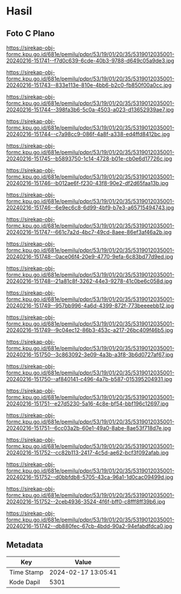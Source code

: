 # Hasil

## Foto C Plano

https://sirekap-obj-formc.kpu.go.id/681e/pemilu/pdpr/53/19/01/20/35/5319012035001-20240216-151741--f7d0c639-6cde-40b3-9788-d649c05a9de3.jpg

https://sirekap-obj-formc.kpu.go.id/681e/pemilu/pdpr/53/19/01/20/35/5319012035001-20240216-151743--833e113e-810e-4bb6-b2c0-fb850f00a0cc.jpg

https://sirekap-obj-formc.kpu.go.id/681e/pemilu/pdpr/53/19/01/20/35/5319012035001-20240216-151744--398fa3b6-5c0a-4503-a023-d13652939ae7.jpg

https://sirekap-obj-formc.kpu.go.id/681e/pemilu/pdpr/53/19/01/20/35/5319012035001-20240216-151744--c7a98cc9-086f-4a8f-a338-ed4ffd8412bc.jpg

https://sirekap-obj-formc.kpu.go.id/681e/pemilu/pdpr/53/19/01/20/35/5319012035001-20240216-151745--b5893750-1c14-4728-b01e-cb0e6d17726c.jpg

https://sirekap-obj-formc.kpu.go.id/681e/pemilu/pdpr/53/19/01/20/35/5319012035001-20240216-151746--b012ae6f-f230-43f8-90e2-df2d65faa13b.jpg

https://sirekap-obj-formc.kpu.go.id/681e/pemilu/pdpr/53/19/01/20/35/5319012035001-20240216-151746--6e9ec6c8-6d99-4bf9-b7e3-a65715494743.jpg

https://sirekap-obj-formc.kpu.go.id/681e/pemilu/pdpr/53/19/01/20/35/5319012035001-20240216-151747--661c7a2d-4bc7-49cd-8aee-86ef3af46a2b.jpg

https://sirekap-obj-formc.kpu.go.id/681e/pemilu/pdpr/53/19/01/20/35/5319012035001-20240216-151748--0ace06f4-20e9-4770-9efa-6c83bd77d9ed.jpg

https://sirekap-obj-formc.kpu.go.id/681e/pemilu/pdpr/53/19/01/20/35/5319012035001-20240216-151748--21a81c8f-3262-44e3-9278-41c0be6c058d.jpg

https://sirekap-obj-formc.kpu.go.id/681e/pemilu/pdpr/53/19/01/20/35/5319012035001-20240216-151749--957bb996-4a6d-4399-872f-773beeeebb12.jpg

https://sirekap-obj-formc.kpu.go.id/681e/pemilu/pdpr/53/19/01/20/35/5319012035001-20240216-151749--9c04ec12-86b3-453c-a217-26bc409f46b5.jpg

https://sirekap-obj-formc.kpu.go.id/681e/pemilu/pdpr/53/19/01/20/35/5319012035001-20240216-151750--3c863092-3e09-4a3b-a3f8-3b6d0727af67.jpg

https://sirekap-obj-formc.kpu.go.id/681e/pemilu/pdpr/53/19/01/20/35/5319012035001-20240216-151750--af840141-c496-4a7b-b587-015395204931.jpg

https://sirekap-obj-formc.kpu.go.id/681e/pemilu/pdpr/53/19/01/20/35/5319012035001-20240216-151751--e27d5230-5a16-4c8e-bf54-bbf196c12697.jpg

https://sirekap-obj-formc.kpu.go.id/681e/pemilu/pdpr/53/19/01/20/35/5319012035001-20240216-151751--6cc03a2b-60e1-49a0-8abe-8ae53f718d7e.jpg

https://sirekap-obj-formc.kpu.go.id/681e/pemilu/pdpr/53/19/01/20/35/5319012035001-20240216-151752--cc82b113-2417-4c5d-ae62-bcf3f092afab.jpg

https://sirekap-obj-formc.kpu.go.id/681e/pemilu/pdpr/53/19/01/20/35/5319012035001-20240216-151752--d0bbfdb8-5705-43ca-96a1-1d0cac09499d.jpg

https://sirekap-obj-formc.kpu.go.id/681e/pemilu/pdpr/53/19/01/20/35/5319012035001-20240216-151752--2ceb4936-3524-4f6f-bff0-c8fff8ff39b6.jpg

https://sirekap-obj-formc.kpu.go.id/681e/pemilu/pdpr/53/19/01/20/35/5319012035001-20240216-151742--db880fec-67cb-4bdd-90a2-94efabdfdca0.jpg


## Metadata

| Key        | Value               |
| ---------- | ------------------- |
| Time Stamp | 2024-02-17 13:05:41 |
| Kode Dapil | 5301                |



